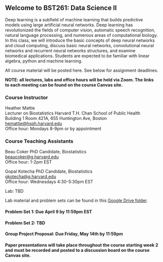 ## Welcome to BST261: Data Science II

Deep learning is a subfield of machine learning that builds predictive models using large artificial neural networks. Deep learning has revolutionized the fields of computer vision, automatic speech recognition, natural language processing, and numerous areas of computational biology. In this class, we will introduce the basic concepts of deep neural networks and cloud computing, discuss basic neural networks, convolutional neural networks and recurrent neural networks structures, and examine biomedical applications. Students are expected to be familiar with linear algebra, python and machine learning.

All course material will be posted here. See below for assignment deadlines.

**NOTE: all lectures, labs and office hours will be held via Zoom. The links to each meeting can be found on the course Canvas site.**

### Course Instructor
Heather Mattie  
Lecturer on Biostatistics
Harvard T.H. Chan School of Public Health  
Building 1 Room 421A, 655 Huntington Ave, Boston   
hemattie@hsph.harvard.edu  
Office hour: Mondays 8-9pm or by appointment

### Course Teaching Assistants
Beau Coker
PhD Candidate, Biostatistics  
beaucoker@g.harvard.edu  
Office hour: 1-2pm EST

Gopal Kotecha 
PhD Candidate, Biostatistics  
gkotecha@g.harvard.edu  
Office hour: Wednesdays 4:30-5:30pm EST 

Lab: TBD

Lab material and problem sets can be found in this [Google Drive folder](https://drive.google.com/drive/folders/17c0forK_uT1CpyREf1Aya1JWpw_M70Lt?usp=sharing).

#### Problem Set 1: Due April 9 by 11:59pm EST

#### Problem Set 2: TBD

#### Group Project Proposal: Due Friday, May 14th by 11:59pm

#### Paper presentations will take place throughout the course starting week 2 and must be recorded and posted to a discussion board on the course Canvas site.



